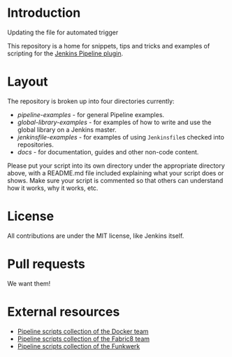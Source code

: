 # Introduction

Updating the file for automated trigger

This repository is a home for snippets, tips and tricks and examples of scripting for the [Jenkins Pipeline plugin](https://github.com/jenkinsci/workflow-plugin/blob/master/README.md).

# Layout

The repository is broken up into four directories currently:

* *pipeline-examples* - for general Pipeline examples.
* *global-library-examples* - for examples of how to write and use the global library on a Jenkins master.
* *jenkinsfile-examples* - for examples of using `Jenkinsfile`s checked into repositories.
* *docs* - for documentation, guides and other non-code content.

Please put your script into its own directory under the appropriate directory above, with a README.md file included explaining what your script does or shows. Make sure your script is commented so that others can understand how it works, why it works, etc.

# License

All contributions are under the MIT license, like Jenkins itself.

# Pull requests

We want them!

# External resources

* [Pipeline scripts collection of the Docker team](https://github.com/docker/jenkins-pipeline-scripts)
* [Pipeline scripts collection of the Fabric8 team](https://github.com/fabric8io/jenkins-pipeline-library)
* [Pipeline scripts collection of the Funkwerk](https://github.com/funkwerk/jenkins-workflow)
